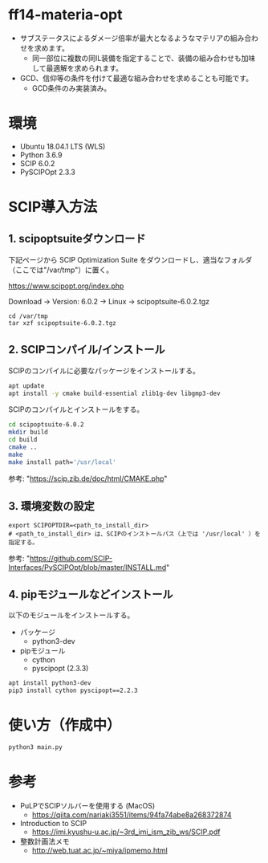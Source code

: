 # ff14-materia-opt

* サブステータスによるダメージ倍率が最大となるようなマテリアの組み合わせを求めます。
	* 同一部位に複数の同IL装備を指定することで、装備の組み合わせも加味して最適解を求められます。
* GCD、信仰等の条件を付けて最適な組み合わせを求めることも可能です。
	* GCD条件のみ実装済み。

# 環境
* Ubuntu 18.04.1 LTS (WLS)
* Python 3.6.9
* SCIP 6.0.2
* PySCIPOpt 2.3.3


# SCIP導入方法

## 1. scipoptsuiteダウンロード

下記ページから SCIP Optimization Suite をダウンロードし、適当なフォルダ（ここでは"/var/tmp"）に置く。

https://www.scipopt.org/index.php

Download -> Version: 6.0.2 -> Linux -> scipoptsuite-6.0.2.tgz

```
cd /var/tmp
tar xzf scipoptsuite-6.0.2.tgz
```


## 2. SCIPコンパイル/インストール

SCIPのコンパイルに必要なパッケージをインストールする。

```sh
apt update
apt install -y cmake build-essential zlib1g-dev libgmp3-dev
```

SCIPのコンパイルとインストールをする。

```sh
cd scipoptsuite-6.0.2
mkdir build
cd build
cmake ..
make
make install path='/usr/local'
```

参考: "https://scip.zib.de/doc/html/CMAKE.php"


## 3. 環境変数の設定

```
export SCIPOPTDIR=<path_to_install_dir>
# <path_to_install_dir> は、SCIPのインストールパス（上では '/usr/local' ）を指定する。
```

参考: "https://github.com/SCIP-Interfaces/PySCIPOpt/blob/master/INSTALL.md"


## 4. pipモジュールなどインストール

以下のモジュールをインストールする。

* パッケージ
	* python3-dev
* pipモジュール
	* cython
	* pyscipopt (2.3.3)

```sh
apt install python3-dev
pip3 install cython pyscipopt==2.2.3
```

# 使い方（作成中）

```sh
python3 main.py
```

# 参考
* PuLPでSCIPソルバーを使用する (MacOS)
	* https://qiita.com/nariaki3551/items/94fa74abe8a268372874
* Introduction to SCIP
	* https://imi.kyushu-u.ac.jp/~3rd_imi_ism_zib_ws/SCIP.pdf
* 整数計画法メモ
	* http://web.tuat.ac.jp/~miya/ipmemo.html
